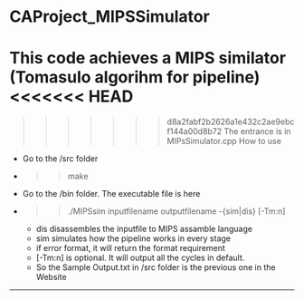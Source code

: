 CAProject_MIPSSimulator
=======================

This code achieves a MIPS similator (Tomasulo algorihm for pipeline)
<<<<<<< HEAD
=======

>>>>>>> d8a2fabf2b2626a1e432c2ae9ebcf144a00d8b72
The entrance is in MIPsSimulator.cpp
How to use

- Go to the /src folder
- >> make
- Go to the /bin folder. The executable file is here
- >> ./MIPSsim inputfilename outputfilename -{sim|dis} [-Tm:n]
  - dis disassembles the inputfile to MIPS assamble language
  - sim simulates how the pipeline works in every stage
  - if error format, it will return the format requirement
  - [-Tm:n] is optional. It will output all the cycles in default.
  - So the Sample Output.txt in /src folder is the previous one in the Website


-------------------------------------------------
